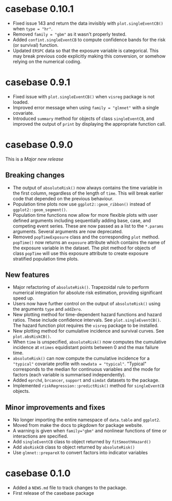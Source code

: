 # casebase 0.10.1

* Fixed issue 143 and return the data invisibly with `plot.singleEventCB()` when `type = "hr"`.
* Removed `family = "gbm"` as it wasn't properly tested.
* Added `confint.singleEventCB` to compute confidence bands for the risk (or survival) function.
* Updated `ERSPC` data so that the exposure variable is categorical. This may break previous code explicitly making this conversion, or somehow relying on the numerical coding.

# casebase 0.9.1

* Fixed issue with `plot.singleEventCB()` when `visreg` package is not loaded.
* Improved error message when using `family = "glmnet"` with a single covariate.
* Introduced `summary` method for objects of class `singleEventCB`, and improved the output of `print` by displaying the appropriate function call.

# casebase 0.9.0

This is a *Major new release*

## Breaking changes

* The output of `absoluteRisk()` now always contains the time variable in the first column, regardless of the length of `time`. This will break earlier code that depended on the previous behaviour.
* Population time plots now use `ggplot2::geom_ribbon()` instead of `ggplot2::geom_segment()`. 
* Population time functions now allow for more flexible plots with user defined arguments including sequentially adding base, case, and competing event series. These are now passed as a list to the `*.params` arguments. Several arguments are now deprecated. 
* Removed `popTimeExposure` class and the corresponding `plot` method. `popTime()` now returns an `exposure` attribute which contains the name of the exposure variable in the dataset. The plot method for objects of class `popTime` will use this exposure attribute to create exposure stratified population time plots.

## New features

* Major refactoring of `absoluteRisk()`. Trapezoidal rule to perform numerical integration for absolute risk estimation, providing significant speed up.
* Users now have further control on the output of `absoluteRisk()` using the arguments `type` and `addZero`.
* New plotting method for time-dependent hazard functions and hazard ratios. These include confidence intervals. See `plot.singleEventCB()`. The hazard function plot requires the `visreg` package to be installed. 
* New plotting method for cumulative incidence and survival curves. See `plot.absRiskCB()`.
* When `time` is unspecified, `absoluteRisk()` now computes the cumulative incidence at `ntimes` equidistant points between 0 and the max failure time.
* `absoluteRisk()` can now compute the cumulative incidence for a `"typical"` covariate profile with `newdata = "typical"`. "Typical" corresponds to the median for continuous variables and the mode for factors (each variable is summarised independently).
* Added `eprchd`, `brcancer`, `support` and `simdat` datasets to the package. 
* Implemented `riskRegression::predictRisk()` method for `singleEventCB` objects.
 
## Minor improvements and fixes

* No longer importing the entire namespace of `data.table` and `ggplot2`. 
* Moved from make the docs to pkgdown for package website.
* A warning is given when `family="gbm"` and nonlinear functions of time or interactions are specified.
* Add `singleEventCB` class to object returned by `fitSmoothHazard()`
* Add `absRiskCB` class to object returned by `absoluteRisk()`
* Use `glmnet::prepareX` to convert factors into indicator variables


# casebase 0.1.0

* Added a `NEWS.md` file to track changes to the package.
* First release of the casebase package


